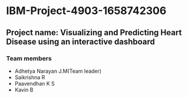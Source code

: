 # IBM-Project-4903-1658742306

## Project name: Visualizing and Predicting Heart Disease using an interactive dashboard

### Team members
- Adhetya Narayan J.M(Team leader)
- Saikrishna R
- Paavendhan K S
- Kavin B
